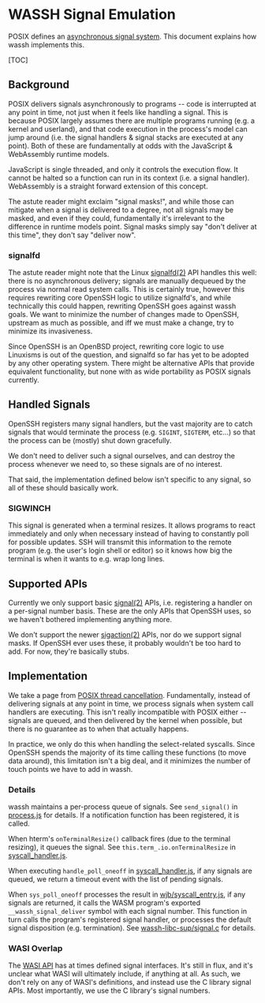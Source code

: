 # WASSH Signal Emulation

POSIX defines an
[asynchronous signal system](https://pubs.opengroup.org/onlinepubs/9699919799/functions/V2_chap02.html#tag_15_04).
This document explains how wassh implements this.

[TOC]

## Background

POSIX delivers signals asynchronously to programs -- code is interrupted at any
point in time, not just when it feels like handling a signal.  This is because
POSIX largely assumes there are multiple programs running (e.g. a kernel and
userland), and that code execution in the process's model can jump around (i.e.
the signal handlers & signal stacks are executed at any point).  Both of these
are fundamentally at odds with the JavaScript & WebAssembly runtime models.

JavaScript is single threaded, and only it controls the execution flow.  It
cannot be halted so a function can run in its context (i.e. a signal handler).
WebAssembly is a straight forward extension of this concept.

The astute reader might exclaim "signal masks!", and while those can mitigate
when a signal is delivered to a degree, not all signals may be masked, and even
if they could, fundamentally it's irrelevant to the difference in runtime models
point.  Signal masks simply say "don't deliver at this time", they don't say
"deliver now".

### signalfd

The astute reader might note that the Linux [signalfd(2)] API handles this well:
there is no asynchronous delivery; signals are manually dequeued by the process
via normal read system calls.  This is certainly true, however this requires
rewriting core OpenSSH logic to utilize signalfd's, and while technically this
could happen, rewriting OpenSSH goes against wassh goals.  We want to minimize
the number of changes made to OpenSSH, upstream as much as possible, and iff we
must make a change, try to minimize its invasiveness.

Since OpenSSH is an OpenBSD project, rewriting core logic to use Linuxisms is
out of the question, and signalfd so far has yet to be adopted by any other
operating system.  There might be alternative APIs that provide equivalent
functionality, but none with as wide portability as POSIX signals currently.

[signalfd(2)]: https://man7.org/linux/man-pages/man2/signalfd.2.html

## Handled Signals

OpenSSH registers many signal handlers, but the vast majority are to catch
signals that would terminate the process (e.g. `SIGINT`, `SIGTERM`, etc...)
so that the process can be (mostly) shut down gracefully.

We don't need to deliver such a signal ourselves, and can destroy the process
whenever we need to, so these signals are of no interest.

That said, the implementation defined below isn't specific to any signal, so
all of these should basically work.

### SIGWINCH

This signal is generated when a terminal resizes.  It allows programs to react
immediately and only when necessary instead of having to constantly poll for
possible updates.  SSH will transmit this information to the remote program
(e.g. the user's login shell or editor) so it knows how big the terminal is
when it wants to e.g. wrap long lines.

## Supported APIs

Currently we only support basic [signal(2)] APIs, i.e. registering a handler on
a per-signal number basis.  These are the only APIs that OpenSSH uses, so we
haven't bothered implementing anything more.

We don't support the newer [sigaction(2)] APIs, nor do we support signal masks.
If OpenSSH ever uses these, it probably wouldn't be too hard to add.  For now,
they're basically stubs.

[signal(2)]: https://man7.org/linux/man-pages/man2/signal.2.html
[sigaction(2)]: https://man7.org/linux/man-pages/man2/sigaction.2.html

## Implementation

We take a page from
[POSIX thread cancellation](https://pubs.opengroup.org/onlinepubs/9699919799/functions/V2_chap02.html#tag_15_09_05).
Fundamentally, instead of delivering signals at any point in time, we process
signals when system call handlers are executing.
This isn't really incompatible with POSIX either -- signals are queued, and then
delivered by the kernel when possible, but there is no guarantee as to when that
actually happens.

In practice, we only do this when handling the select-related syscalls.  Since
OpenSSH spends the majority of its time calling these functions (to move data
around), this limitation isn't a big deal, and it minimizes the number of touch
points we have to add in wassh.

### Details

wassh maintains a per-process queue of signals.
See `send_signal()` in [process.js] for details.
If a notification function has been registered, it is called.

When hterm's `onTerminalResize()` callback fires (due to the terminal resizing),
it queues the signal.
See `this.term_.io.onTerminalResize` in [syscall_handler.js].

When executing `handle_poll_oneoff` in [syscall_handler.js], if any signals are
queued, we return a timeout event with the list of pending signals.

When `sys_poll_oneoff` processes the result in [wjb/syscall_entry.js], if any
signals are returned, it calls the WASM program's exported
`__wassh_signal_deliver` symbol with each signal number.  This function in turn
calls the program's registered signal handler, or processes the default signal
disposition (e.g. termination).  See [wassh-libc-sup/signal.c] for details.

### WASI Overlap

The [WASI API] has at times defined signal interfaces.  It's still in flux, and
it's unclear what WASI will ultimately include, if anything at all.  As such, we
don't rely on any of WASI's definitions, and instead use the C library signal
APIs.  Most importantly, we use the C library's signal numbers.


[process.js]: ../js/process.js
[syscall_handler.js]: ../js/syscall_handler.js
[WASI API]: https://github.com/WebAssembly/WASI/blob/HEAD/phases/snapshot/docs.md
[wassh-libc-sup/signal.c]: /ssh_client/wassh-libc-sup/src/signal.c
[wjb/syscall_entry.js]: /wasi-js-bindings/js/syscall_entry.js
